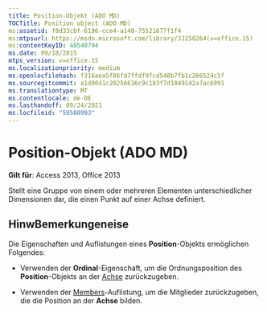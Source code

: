 ```yaml
---
title: Position-Objekt (ADO MD)
TOCTitle: Position object (ADO MD)
ms:assetid: f8d33cbf-6196-cce4-a140-75521677f1f4
ms:mtpsurl: https://msdn.microsoft.com/library/JJ250264(v=office.15)
ms:contentKeyID: 48548794
ms.date: 09/18/2015
mtps_version: v=office.15
ms.localizationpriority: medium
ms.openlocfilehash: f316aea5f86fd7ffdf9fcd548b7fb1c266524c5f
ms.sourcegitcommit: a1d9041c20256616c9c183f7d1049142a7ac6991
ms.translationtype: MT
ms.contentlocale: de-DE
ms.lasthandoff: 09/24/2021
ms.locfileid: "59580993"
---
```

# <a name="position-object-ado-md"></a>Position-Objekt (ADO MD)


**Gilt für**: Access 2013, Office 2013

Stellt eine Gruppe von einem oder mehreren Elementen unterschiedlicher Dimensionen dar, die einen Punkt auf einer Achse definiert.

## <a name="remarks"></a>HinwBemerkungeneise

Die Eigenschaften und Auflistungen eines **Position**-Objekts ermöglichen Folgendes:

  - Verwenden der **Ordinal**-Eigenschaft, um die Ordnungsposition des **Position**-Objekts an der [Achse](axis-object-ado-md.md) zurückzugeben.

  - Verwenden der [Members](members-collection-ado-md.md)-Auflistung, um die Mitglieder zurückzugeben, die die Position an der **Achse** bilden.

